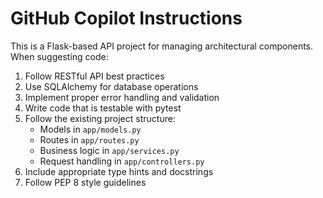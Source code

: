# GitHub Copilot Instructions

<!-- Use this file to provide workspace-specific custom instructions to Copilot. For more details, visit https://code.visualstudio.com/docs/copilot/copilot-customization#_use-a-githubcopilotinstructionsmd-file -->

This is a Flask-based API project for managing architectural components. When suggesting code:

1. Follow RESTful API best practices
2. Use SQLAlchemy for database operations
3. Implement proper error handling and validation
4. Write code that is testable with pytest
5. Follow the existing project structure:
   - Models in `app/models.py`
   - Routes in `app/routes.py`
   - Business logic in `app/services.py`
   - Request handling in `app/controllers.py`
6. Include appropriate type hints and docstrings
7. Follow PEP 8 style guidelines
